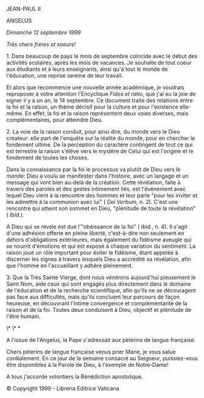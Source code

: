 JEAN-PAUL II

ANGELUS

*Dimanche 12 septembre 1999*

*Très chers frères et soeurs!*

1\. Dans beaucoup de pays le mois de septembre coïncide avec le début des activités scolaires, après les mois de vacances. Je souhaite de tout coeur aux étudiants et à leurs enseignants, ainsi qu'à tout le monde de l'éducation, une reprise sereine de leur travail.

Et alors que recommence une nouvelle année académique, je voudrais reproposer à votre attention l'Encyclique *Fides et ratio*, que j'ai eu la joie de signer il y a un an, le 14 septembre. Ce document traite des relations entre la foi et la raison, un thème décisif pour la culture et pour l'existence elle-même. En effet, la foi et la raison représentent deux voies diverses, mais complémentaires, pour atteindre Dieu.

2\. La voie de la raison conduit, pour ainsi dire, du monde vers le Dieu créateur: elle part de l'enquête sur la réalité du monde, pour en chercher le fondement ultime. De la perception du caractère contingent de tout ce qui est terrestre la raison s'élève vers le mystère de Celui qui est l'origine et le fondement de toutes les choses.

Dans la connaissance par la foi le processus va plutôt de Dieu vers le monde: Dieu a voulu se manifester dans l'histoire, avec un langage et un message qui vont bien au-delà de la création. Cette révélation, faite à travers des paroles et des gestes intimement liés, est l'événement avec lequel Dieu vient à la rencontre des hommes et leur parle "pour les inviter et les admettre à la communion avec lui" ( *Dei Verbum*, n. 2). C'est une rencontre qui atteint son sommet en Dieu, "plénitude de toute la révélation" ( *Ibid*.).

A Dieu qui se révèle est due l'"obéissance de la foi" ( *Ibid.*, n. 4). Il s'agit d'une adhésion offerte en pleine liberté, c'est-à-dire non seulement en dehors d'obligations extérieures, mais également du fidéisme aveugle qui se nourrit d'émotions et qui est exposé à chaque variation du sentiment. La raison joue un rôle important pour éviter le fidéisme, étant appelée à discerner les signes à travers lesquels Dieu a accrédité sa révélation, afin que l'homme en l'accueillant y adhère pleinement.

3\. Que la Très Sainte Vierge, dont nous vénérons aujourd'hui pieusement le Saint Nom, aide ceux qui sont engagés plus directement dans le domaine de l'éducation et de la recherche scientifique, afin qu'ils ne se découragent pas face aux difficultés, mais qu'ils concluent leur parcours de façon heureuse, en découvrant l'intime convergence et complémentarité de la raison et de la foi. Toutes deux conduisent à Dieu, objectif et plénitude de l'être humain.

\\* \\* \*

A l'issue de l'Angelus, le Pape s'adressait aux pèlerins de langue française:

Chers pèlerins de langue française venus prier Marie, je vous salue cordialement. En ce jour de la semaine consacré au Seigneur, puissiez-vous être disponibles à la Parole de Dieu, à l'exemple de Notre-Dame!

A tous j'accorde volontiers la Bénédiction apostolique.

© Copyright 1999 - Libreria Editrice Vaticana